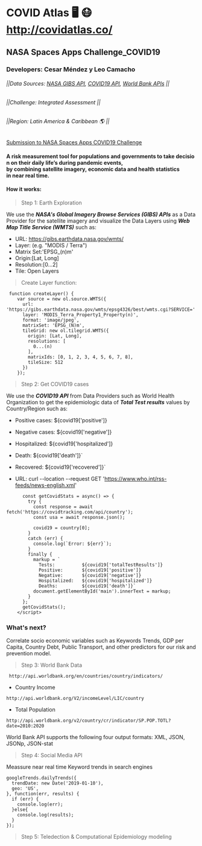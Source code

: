# COVID Atlas 🖥️ 😷 http://covidatlas.co/
## NASA Spaces Apps Challenge_COVID19
### Developers: Cesar Méndez y Leo Camacho 
###### ||Data Sources: [NASA GIBS API](https://wiki.earthdata.nasa.gov/display/GIBS/GIBS+API+for+Developers), [COVID19 API](https://covid19api.com/), [World Bank APIs](https://datahelpdesk.worldbank.org/knowledgebase/articles/889392-about-the-indicators-api-documentation) ||
###### ||Challenge: Integrated Assessment ||
###### ||Region: Latin America & Caribbean 🌎 ||

[Submission to NASA Spaces Apps COVID19 Challenge](https://covid19.spaceappschallenge.org/challenges/covid-challenges/integrated-assessment/teams/covid-atlas/project)

#### A risk measurement tool for populations and governments to take decision on their daily life’s during pandemic events, by combining satellite imagery, economic data and health statistics in near real time.  


#### How it works:

> Step 1: Earth Exploration

We use the ***NASA's Global Imagery Browse Services (GIBS) APIs*** as a Data Provider for the satellite imagery and visualize the Data Layers using  ***Web Map Title Service (WMTS)*** such as:

- URL: https://gibs.earthdata.nasa.gov/wmts/
- Layer: (e.g. "MODIS / Terra")
- Matrix Set:'EPSG_(n)m'
- Origin:[Lat, Long]
- Resolution:[0...2]
- Tile: Open Layers

> Create Layer function:

```
 function createLayer() {
    var source = new ol.source.WMTS({
      url: 'https://gibs.earthdata.nasa.gov/wmts/epsg4326/best/wmts.cgi?SERVICE='
      layer: 'MODIS_Terra_Property1_Property(n)',
      format: 'image/jpeg',
      matrixSet: 'EPSG_(N)m',
      tileGrid: new ol.tilegrid.WMTS({
        origin: [Lat, Long],
        resolutions: [
          0...(n)
        ],
        matrixIds: [0, 1, 2, 3, 4, 5, 6, 7, 8],
        tileSize: 512
      })
    });
```


> Step 2: Get COVID19 cases

We use the ***COVID19 API*** from Data Providers such as World Health Organization to get the epidemiologic data of ***Total Test results*** values by Country/Region such as:       
- Positive cases: ${covid19['positive']}
- Negative cases: ${covid19['negative']}
- Hospitalized: ${covid19['hospitalized']}
- Death: ${covid19['death']}`
- Recovered: ${covid19['recovered']}`

- URL: curl --location --request GET 'https://www.who.int/rss-feeds/news-english.xml'

```<script>
      const getCovidStats = async() => {
        try {
          const response = await fetch('https://covidtracking.com/api/country');
          const usa = await response.json();

          covid19 = country[0];
        }
        catch (err) {
          console.log(`Error: ${err}`);
        }
        finally {
          markup = `
            Tests:          ${covid19['totalTestResults']}
            Positive:       ${covid19['positive']}
            Negative:       ${covid19['negative']}
            Hospitalized:   ${covid19['hospitalized']}
            Deaths:         ${covid19['death']}`
          document.getElementById('main').innerText = markup;
        }
      };
      getCovidStats();
    </script>
```

### What's next?

Correlate socio economic variables such as Keywords Trends, GDP per Capita, Country Debt, Public Transport, and other predictors for our risk and prevention model.    

> Step 3: World Bank Data

```
 http://api.worldbank.org/en/countries/country/indicators/
```

- Country Income

```
http://api.worldbank.org/V2/incomeLevel/LIC/country
```

- Total Population

```
http://api.worldbank.org/v2/country/cr/indicator/SP.POP.TOTL?date=2010:2020
```

World Bank API supports the following four output formats: XML, JSON, JSONp, JSON-stat

> Step 4: Social Media API

Meassure near real time Keyword trends in search engines

```
googleTrends.dailyTrends({
  trendDate: new Date('2019-01-10'),
  geo: 'US',
}, function(err, results) {
  if (err) {
    console.log(err);
  }else{
    console.log(results);
  }
});
```
> Step 5: Teledection & Computational Epidemiology modeling



